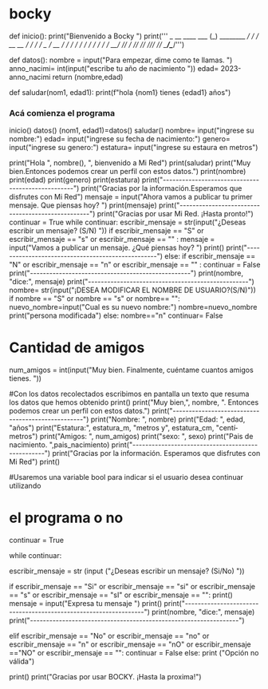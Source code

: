 # bocky
def inicio():
  print("Bienvenido a Bocky  ")
  print('''
               _                  __
    ____ ___  (_)  ________  ____/ /
   / __  __ \/ /  / ___/ _ \/ __  /
  / / / / / / /  / /  /  __/ /_/ /
 /_/ /_/ /_/_/  /_/   \___/\____/''')

def datos():
  nombre = input("Para empezar, dime como te llamas. ")
  anno_nacimi= int(input("escribe tu año de nacimiento "))
  edad= 2023-anno_nacimi
  return (nombre,edad)

def saludar(nom1, edad1):
   print(f"hola {nom1} tienes {edad1} años")

### Acá comienza el programa
inicio()
datos()
(nom1, edad1)=datos()
saludar()
nombre= input("ingrese su nombre:")
edad= input("ingrese su fecha de nacimiento:")
genero= input("ingrese su genero:")
estatura= input("ingrese su estaura en metros")

print("Hola ", nombre(), ", bienvenido a Mi Red")
print(saludar)
print("Muy bien.Entonces podemos crear un perfil con estos datos.")
print(nombre)
print(edad)
print(genero)
print(estatura)
print("--------------------------------------------------")
print("Gracias por la información.Esperamos que disfrutes con Mi Red")
mensaje = input("Ahora vamos a publicar tu primer mensaje. Que piensas hoy? ")
print(mensaje)
print("--------------------------------------------------")
print("Gracias por usar Mi Red. ¡Hasta pronto!")
continuar = True
while continuar:
    escribir_mensaje = str(input("¿Deseas escribir un mensaje? (S/N) "))
    if escribir_mensaje == "S" or escribir_mensaje == "s" or escribir_mensaje == "" :
        mensaje = input("Vamos a publicar un mensaje. ¿Qué piensas hoy? ")
        print()
        print("--------------------------------------------------")
    else:
      if escribir_mensaje == "N" or escribir_mensaje == "n" or escribir_mensaje == "" :
        continuar = False
        print("--------------------------------------------------")
        print(nombre, "dice:", mensaje)
        print("--------------------------------------------------")
    nombre= str(input("¡DESEA MODIFICAR EL NOMBRE DE USUARIO?(S/N)"))
if nombre == "S" or nombre == "s" or nombre== "":
    nuevo_nombre=input("Cual es su nuevo nombre:")
    nombre=nuevo_nombre
    print("persona modificada")
else:
   nombre=="n"
   continuar= False

   # Cantidad de amigos
num_amigos = int(input("Muy bien. Finalmente, cuéntame cuantos amigos tienes. "))

#Con los datos recolectados escribimos en pantalla un texto que resuma los datos que hemos obtenido
print()
print("Muy bien,", nombre, ". Entonces podemos crear un perfil con estos datos.")
print("--------------------------------------------------")
print("Nombre:  ", nombre)
print("Edad:    ", edad, "años")
print("Estatura:", estatura_m, "metros y", estatura_cm, "centí­metros")
print("Amigos:  ", num_amigos)
print("sexo:   ", sexo)
print("Pais de nacimiento.   ",pais_nacimiento)
print("--------------------------------------------------")
print("Gracias por la información. Esperamos que disfrutes con Mi Red")
print()

#Usaremos una variable bool para indicar si el usuario desea continuar utilizando 
# el programa o no
continuar = True

while continuar:

 escribir_mensaje = str (input ("¿Deseas escribir un mensaje? (Si/No) ")) 

if escribir_mensaje == "Si" or escribir_mensaje == "si" or escribir_mensaje == "s" or escribir_mensaje == "sI" or escribir_mensaje == "":
   print()
   mensaje = input("Expresa tu mensaje ")
   print()
   print("-----------------------------------------------------------------")
   print(nombre, "dice:", mensaje)
   print("-----------------------------------------------------------------")

elif escribir_mensaje == "No" or escribir_mensaje == "no" or escribir_mensaje ==  "n" or escribir_mensaje == "nO" or escribir_mensaje =="NO" or escribir_mensaje == "":
   continuar = False
else:
   print ("Opción no válida")

print()
print("Gracias por usar BOCKY. ¡Hasta la proxima!")


